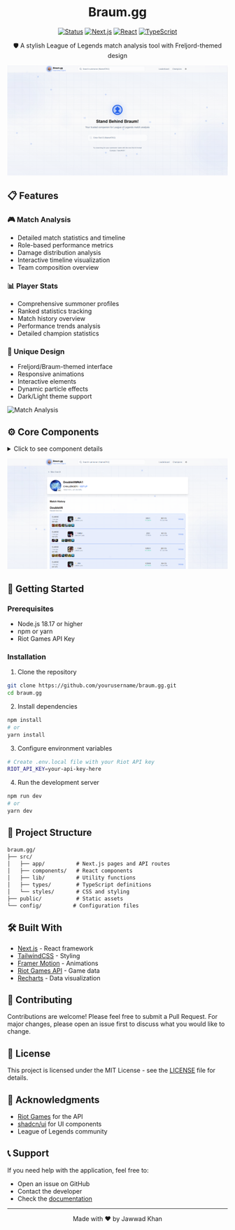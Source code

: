 <div align="center">
  
# Braum.gg

[![Status](https://img.shields.io/badge/status-active-success.svg)]()
[![Next.js](https://img.shields.io/badge/next.js-14.0.0-black)](https://nextjs.org/)
[![React](https://img.shields.io/badge/react-18.0.0-blue.svg)](https://reactjs.org/)
[![TypeScript](https://img.shields.io/badge/typescript-5.0.0-blue.svg)](https://www.typescriptlang.org/)

🛡️ A stylish League of Legends match analysis tool with Freljord-themed design

</div>

![Home Page](/public/screenshots/Homepage.png)

## 📋 Features

### 🎮 Match Analysis

- Detailed match statistics and timeline
- Role-based performance metrics
- Damage distribution analysis
- Interactive timeline visualization
- Team composition overview

### 📊 Player Stats

- Comprehensive summoner profiles
- Ranked statistics tracking
- Match history overview
- Performance trends analysis
- Detailed champion statistics

### 🎨 Unique Design

- Freljord/Braum-themed interface
- Responsive animations
- Interactive elements
- Dynamic particle effects
- Dark/Light theme support

![Match Analysis](/public/screenshots/MatchAnalysis.png)

## ⚙️ Core Components

<details>
<summary>Click to see component details</summary>

### Match Components

```typescript
MatchDetails     - Comprehensive match information
MatchHistory     - List of recent matches
MatchTimeline    - Interactive timeline view
Scoreboard       - Team-based statistics
```

### Stats Components

```typescript
SummonerProfile  - Player profile display
StatsDisplays    - Various statistical views
RunesDisplay     - Rune configuration display
DamageStats      - Damage analysis charts
```

### UI Components

```typescript
Navbar           - Navigation component
ThemeToggle      - Theme switching
LoadingStates    - Custom loading animations
ErrorDisplays    - Error handling components
```

</details>

![Profile Page](/public/screenshots/Profilepage.png)

## 🚀 Getting Started

### Prerequisites

- Node.js 18.17 or higher
- npm or yarn
- Riot Games API Key

### Installation

1. Clone the repository

```bash
git clone https://github.com/yourusername/braum.gg.git
cd braum.gg
```

2. Install dependencies

```bash
npm install
# or
yarn install
```

3. Configure environment variables

```bash
# Create .env.local file with your Riot API key
RIOT_API_KEY=your-api-key-here
```

4. Run the development server

```bash
npm run dev
# or
yarn dev
```

## 📂 Project Structure

```
braum.gg/
├── src/
│   ├── app/          # Next.js pages and API routes
│   ├── components/   # React components
│   ├── lib/          # Utility functions
│   ├── types/        # TypeScript definitions
│   └── styles/       # CSS and styling
├── public/           # Static assets
└── config/          # Configuration files
```

## 🛠️ Built With

- [Next.js](https://nextjs.org/) - React framework
- [TailwindCSS](https://tailwindcss.com/) - Styling
- [Framer Motion](https://www.framer.com/motion/) - Animations
- [Riot Games API](https://developer.riotgames.com/) - Game data
- [Recharts](https://recharts.org/) - Data visualization

## 🤝 Contributing

Contributions are welcome! Please feel free to submit a Pull Request. For major changes, please open an issue first to discuss what you would like to change.

## 📄 License

This project is licensed under the MIT License - see the [LICENSE](LICENSE) file for details.

## 🙏 Acknowledgments

- [Riot Games](https://www.riotgames.com/) for the API
- [shadcn/ui](https://ui.shadcn.com/) for UI components
- League of Legends community

## 📞 Support

If you need help with the application, feel free to:

- Open an issue on GitHub
- Contact the developer
- Check the [documentation](docs/README.md)

---

<div align="center">
Made with ❤️ by Jawwad Khan
</div>